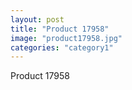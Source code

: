 ```yaml
---
layout: post
title: "Product 17958"
image: "product17958.jpg"
categories: "category1"
---
```

Product 17958
